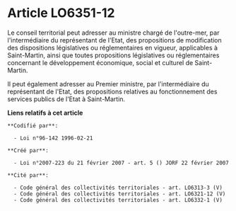 # Article LO6351-12

Le conseil territorial peut adresser au ministre chargé de l'outre-mer, par l'intermédiaire du représentant de l'Etat, des
propositions de modification des dispositions législatives ou réglementaires en vigueur, applicables à Saint-Martin, ainsi
que toutes propositions législatives ou réglementaires concernant le développement économique, social et culturel de Saint-
Martin.

Il peut également adresser au Premier ministre, par l'intermédiaire du représentant de l'Etat, des propositions relatives au
fonctionnement des services publics de l'Etat à Saint-Martin.

**Liens relatifs à cet article**

	**Codifié par**:

	  - Loi n°96-142 1996-02-21

	**Créé par**:

	  - Loi n°2007-223 du 21 février 2007 - art. 5 () JORF 22 février 2007

	**Cité par**:

	  - Code général des collectivités territoriales - art. LO6313-3 (V)
	  - Code général des collectivités territoriales - art. LO6321-12 (V)
	  - Code général des collectivités territoriales - art. LO6332-1 (V)
